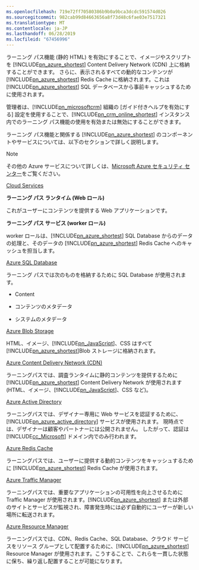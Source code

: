```yaml
---
ms.openlocfilehash: 719e72ff70580386b9b0a9bca3dcdc591574d026
ms.sourcegitcommit: 982cab99d84663656a8f73d48c6fae03e7517321
ms.translationtype: MT
ms.contentlocale: ja-JP
ms.lasthandoff: 06/28/2019
ms.locfileid: "67456996"
---
```

ラーニング パス機能 (静的 HTML) を有効にすることで、イメージやスクリプトを [!INCLUDE[pn_azure_shortest](pn-azure-shortest.md)] Content Delivery Network (CDN) 上に格納することができます。 さらに、表示されるすべての動的なコンテンツが [!INCLUDE[pn_azure_shortest](pn-azure-shortest.md)] Redis Cache に格納されます。これは [!INCLUDE[pn_azure_shortest](pn-azure-shortest.md)] SQL データベースから事前キャッシュするために使用されます。  
  
 管理者は、[!INCLUDE[pn_microsoftcrm](pn-microsoftcrm.md)] 組織の [ガイド付きヘルプを有効にする] 設定を使用することで、[!INCLUDE[pn_crm_online_shortest](pn-crm-online-shortest.md)] インスタンス内でのラーニング パス機能の使用を有効または無効にすることができます。  
  
 ラーニング パス機能と関係する [!INCLUDE[pn_azure_shortest](pn-azure-shortest.md)] のコンポーネントやサービスについては、以下のセクションで詳しく説明します。  
  
> [!NOTE]
>  その他の Azure サービスについて詳しくは、[Microsoft Azure セキュリティ センター](https://azure.microsoft.com/support/trust-center/)をご覧ください。  
  
 [Cloud Services](https://azure.microsoft.com/services/cloud-services/)  
  
 **ラーニング パス ランタイム (Web ロール)**  
  
 これがユーザーにコンテンツを提供する Web アプリケーションです。  
  
 **ラーニング パス サービス (worker ロール)**  
  
 worker ロールは、[!INCLUDE[pn_azure_shortest](pn-azure-shortest.md)] SQL Database からのデータの処理と、そのデータの [!INCLUDE[pn_azure_shortest](pn-azure-shortest.md)] Redis Cache へのキャッシュを担当します。  
  
 [Azure SQL Database](https://azure.microsoft.com/services/sql-database/)  
  
 ラーニング パスでは次のものを格納するために SQL Database が使用されます。  
  
-   Content  
  
-   コンテンツのメタデータ  
  
-   システムのメタデータ  
  
 [Azure Blob Storage](https://azure.microsoft.com/services/storage/)  
  
 HTML、イメージ、[!INCLUDE[pn_JavaScript](pn-javascript.md)]、CSS はすべて [!INCLUDE[pn_azure_shortest](pn-azure-shortest.md)]Blob ストレージに格納されます。  
  
 [Azure Content Delivery Network (CDN)](https://azure.microsoft.com/services/cdn/)  
  
 ラーニングパスでは、調査ランタイムに静的コンテンツを提供するために [!INCLUDE[pn_azure_shortest](pn-azure-shortest.md)] Content Delivery Network が使用されます (HTML、イメージ、[!INCLUDE[pn_JavaScript](pn-javascript.md)]、CSS など)。  
  
 [Azure Active Directory](https://azure.microsoft.com/services/active-directory/)  
  
 ラーニングパスでは、デザイナー専用に Web サービスを認証するために、[!INCLUDE[pn_azure_active_directory](pn-azure-active-directory.md)] サービスが使用されます。 現時点では、デザイナーは顧客やパートナーには公開されません。 したがって、認証は [!INCLUDE[cc_Microsoft](cc-microsoft.md)] ドメイン内でのみ行われます。  
  
 [Azure Redis Cache](https://azure.microsoft.com/services/cache/)  
  
 ラーニングパスでは、ユーザーに提供する動的コンテンツをキャッシュするために [!INCLUDE[pn_azure_shortest](pn-azure-shortest.md)] Redis Cache が使用されます。  
  
 [Azure Traffic Manager](https://azure.microsoft.com/services/traffic-manager/)  
  
 ラーニングパスでは、重要なアプリケーションの可用性を向上させるために Traffic Manager が使用されます。[!INCLUDE[pn_azure_shortest](pn-azure-shortest.md)] または外部のサイトとサービスが監視され、障害発生時には必ず自動的にユーザーが新しい場所に転送されます。  
  
 [Azure Resource Manager](https://azure.microsoft.com/features/resource-manager/)  
  
 ラーニングパスでは、CDN、Redis Cache、SQL Database、クラウド サービスをリソース グループとして配置するために、[!INCLUDE[pn_azure_shortest](pn-azure-shortest.md)] Resource Manager が使用されます。こうすることで、これらを一貫した状態に保ち、繰り返し配置することが可能になります。